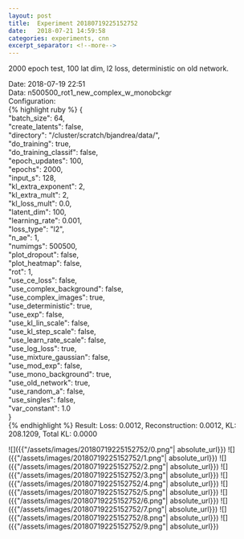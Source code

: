 ```yaml
---
layout: post
title:  Experiment 20180719225152752
date:   2018-07-21 14:59:58
categories: experiments, cnn
excerpt_separator: <!--more-->
---
```

2000 epoch test, 100 lat dim, l2 loss, deterministic on old network.  

 <!--more-->
Date: 2018-07-19 22:51  
Data: n500500_rot1_new_complex_w_monobckgr  
Configuration:   
{% highlight ruby %}
{  
    "batch_size": 64,   
    "create_latents": false,   
    "directory": "/cluster/scratch/bjandrea/data/",   
    "do_training": true,   
    "do_training_classif": false,   
    "epoch_updates": 100,   
    "epochs": 2000,   
    "input_s": 128,   
    "kl_extra_exponent": 2,   
    "kl_extra_mult": 2,   
    "kl_loss_mult": 0.0,   
    "latent_dim": 100,   
    "learning_rate": 0.001,   
    "loss_type": "l2",   
    "n_ae": 1,   
    "numimgs": 500500,   
    "plot_dropout": false,   
    "plot_heatmap": false,   
    "rot": 1,   
    "use_ce_loss": false,   
    "use_complex_background": false,   
    "use_complex_images": true,   
    "use_deterministic": true,   
    "use_exp": false,   
    "use_kl_lin_scale": false,   
    "use_kl_step_scale": false,   
    "use_learn_rate_scale": false,   
    "use_log_loss": true,   
    "use_mixture_gaussian": false,   
    "use_mod_exp": false,   
    "use_mono_background": true,   
    "use_old_network": true,   
    "use_random_a": false,   
    "use_singles": false,   
    "var_constant": 1.0  
}  
{% endhighlight %}
Result: Loss: 0.0012, Reconstruction: 0.0012, KL: 208.1209, Total KL: 0.0000  

![]({{"/assets/images/20180719225152752/0.png"| absolute_url}})
![]({{"/assets/images/20180719225152752/1.png"| absolute_url}})
![]({{"/assets/images/20180719225152752/2.png"| absolute_url}})
![]({{"/assets/images/20180719225152752/3.png"| absolute_url}})
![]({{"/assets/images/20180719225152752/4.png"| absolute_url}})
![]({{"/assets/images/20180719225152752/5.png"| absolute_url}})
![]({{"/assets/images/20180719225152752/6.png"| absolute_url}})
![]({{"/assets/images/20180719225152752/7.png"| absolute_url}})
![]({{"/assets/images/20180719225152752/8.png"| absolute_url}})
![]({{"/assets/images/20180719225152752/9.png"| absolute_url}})
